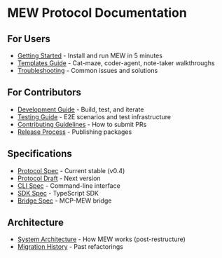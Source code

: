 # MEW Protocol Documentation

## For Users
- [Getting Started](getting-started.md) - Install and run MEW in 5 minutes
- [Templates Guide](templates.md) - Cat-maze, coder-agent, note-taker walkthroughs
- [Troubleshooting](troubleshooting.md) - Common issues and solutions

## For Contributors
- [Development Guide](development.md) - Build, test, and iterate
- [Testing Guide](testing.md) - E2E scenarios and test infrastructure
- [Contributing Guidelines](../CONTRIBUTING.md) - How to submit PRs
- [Release Process](releasing.md) - Publishing packages

## Specifications
- [Protocol Spec](../spec/protocol/v0.4/SPEC.md) - Current stable (v0.4)
- [Protocol Draft](../spec/protocol/draft/SPEC.md) - Next version
- [CLI Spec](../spec/cli/SPEC.md) - Command-line interface
- [SDK Spec](../spec/sdk/SPEC.md) - TypeScript SDK
- [Bridge Spec](../spec/bridge/SPEC.md) - MCP-MEW bridge

## Architecture
- [System Architecture](architecture.md) - How MEW works (post-restructure)
- [Migration History](migration/) - Past refactorings
